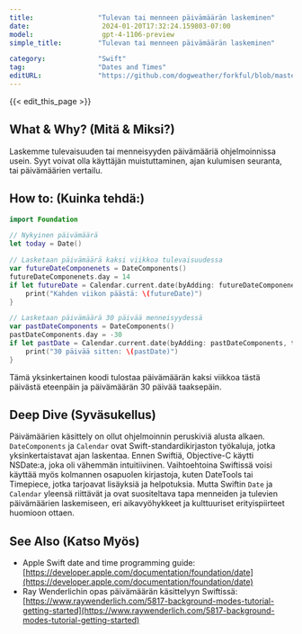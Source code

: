 ```yaml
---
title:                "Tulevan tai menneen päivämäärän laskeminen"
date:                  2024-01-20T17:32:24.159803-07:00
model:                 gpt-4-1106-preview
simple_title:         "Tulevan tai menneen päivämäärän laskeminen"

category:             "Swift"
tag:                  "Dates and Times"
editURL:              "https://github.com/dogweather/forkful/blob/master/content/fi/swift/calculating-a-date-in-the-future-or-past.md"
---
```


{{< edit_this_page >}}

## What & Why? (Mitä & Miksi?)
Laskemme tulevaisuuden tai menneisyyden päivämääriä ohjelmoinnissa usein. Syyt voivat olla käyttäjän muistuttaminen, ajan kulumisen seuranta, tai päivämäärien vertailu.

## How to: (Kuinka tehdä:)
```Swift
import Foundation

// Nykyinen päivämäärä
let today = Date()

// Lasketaan päivämäärä kaksi viikkoa tulevaisuudessa
var futureDateComponenets = DateComponents()
futureDateComponenets.day = 14
if let futureDate = Calendar.current.date(byAdding: futureDateComponenets, to: today) {
    print("Kahden viikon päästä: \(futureDate)")
}

// Lasketaan päivämäärä 30 päivää menneisyydessä
var pastDateComponents = DateComponents()
pastDateComponents.day = -30
if let pastDate = Calendar.current.date(byAdding: pastDateComponents, to: today) {
    print("30 päivää sitten: \(pastDate)")
}
```

Tämä yksinkertainen koodi tulostaa päivämäärän kaksi viikkoa tästä päivästä eteenpäin ja päivämäärän 30 päivää taaksepäin.

## Deep Dive (Syväsukellus)
Päivämäärien käsittely on ollut ohjelmoinnin peruskiviä alusta alkaen. `DateComponents` ja `Calendar` ovat Swift-standardikirjaston työkaluja, jotka yksinkertaistavat ajan laskentaa. Ennen Swiftiä, Objective-C käytti NSDate:a, joka oli vähemmän intuitiivinen. Vaihtoehtoina Swiftissä voisi käyttää myös kolmannen osapuolen kirjastoja, kuten DateTools tai Timepiece, jotka tarjoavat lisäyksiä ja helpotuksia. Mutta Swiftin `Date` ja `Calendar` yleensä riittävät ja ovat suositeltava tapa menneiden ja tulevien päivämäärien laskemiseen, eri aikavyöhykkeet ja kulttuuriset erityispiirteet huomioon ottaen.

## See Also (Katso Myös)
- Apple Swift date and time programming guide: [https://developer.apple.com/documentation/foundation/date](https://developer.apple.com/documentation/foundation/date)
- Ray Wenderlichin opas päivämäärän käsittelyyn Swiftissä: [https://www.raywenderlich.com/5817-background-modes-tutorial-getting-started](https://www.raywenderlich.com/5817-background-modes-tutorial-getting-started)
